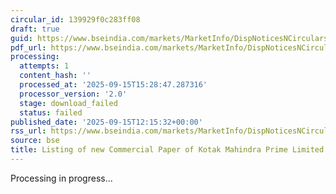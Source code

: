 ```yaml
---
circular_id: 139929f0c283ff08
draft: true
guid: https://www.bseindia.com/markets/MarketInfo/DispNoticesNCirculars.aspx?Noticeid={F4F0550D-F884-45B8-AB8C-D72E0E49E587}&noticeno=20250915-42&dt=09/15/2025&icount=42&totcount=66&flag=0
pdf_url: https://www.bseindia.com/markets/MarketInfo/DispNoticesNCirculars.aspx?Noticeid={F4F0550D-F884-45B8-AB8C-D72E0E49E587}&noticeno=20250915-42&dt=09/15/2025&icount=42&totcount=66&flag=0
processing:
  attempts: 1
  content_hash: ''
  processed_at: '2025-09-15T15:28:47.287316'
  processor_version: '2.0'
  stage: download_failed
  status: failed
published_date: '2025-09-15T12:15:32+00:00'
rss_url: https://www.bseindia.com/markets/MarketInfo/DispNoticesNCirculars.aspx?Noticeid={F4F0550D-F884-45B8-AB8C-D72E0E49E587}&noticeno=20250915-42&dt=09/15/2025&icount=42&totcount=66&flag=0
source: bse
title: Listing of new Commercial Paper of Kotak Mahindra Prime Limited
---
```


Processing in progress...